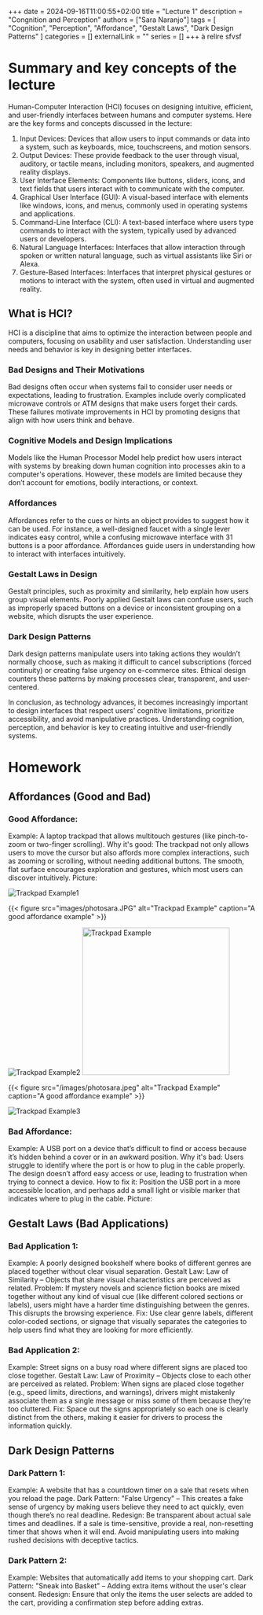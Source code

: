 +++ 
date = 2024-09-16T11:00:55+02:00
title = "Lecture 1"
description = "Congnition and Perception"
authors = ["Sara Naranjo"]
tags = [
    "Cognition",
    "Perception",
    "Affordance",
    "Gestalt Laws",
    "Dark Design Patterns"
    ]
categories = []
externalLink = ""
series = []
+++
à relire 
sfvsf

# Summary and key concepts of the lecture 
Human-Computer Interaction (HCI) focuses on designing intuitive, efficient, and user-friendly interfaces between humans and computer systems. Here are the key forms and concepts discussed in the lecture:

1. Input Devices:
Devices that allow users to input commands or data into a system, such as keyboards, mice, touchscreens, and motion sensors.
2. Output Devices:
These provide feedback to the user through visual, auditory, or tactile means, including monitors, speakers, and augmented reality displays.
3. User Interface Elements:
Components like buttons, sliders, icons, and text fields that users interact with to communicate with the computer.
4. Graphical User Interface (GUI):
A visual-based interface with elements like windows, icons, and menus, commonly used in operating systems and applications.
5. Command-Line Interface (CLI):
A text-based interface where users type commands to interact with the system, typically used by advanced users or developers.
6. Natural Language Interfaces:
Interfaces that allow interaction through spoken or written natural language, such as virtual assistants like Siri or Alexa.
7. Gesture-Based Interfaces:
Interfaces that interpret physical gestures or motions to interact with the system, often used in virtual and augmented reality.

## What is HCI?
HCI is a discipline that aims to optimize the interaction between people and computers, focusing on usability and user satisfaction. Understanding user needs and behavior is key in designing better interfaces.

### Bad Designs and Their Motivations
Bad designs often occur when systems fail to consider user needs or expectations, leading to frustration. Examples include overly complicated microwave controls or ATM designs that make users forget their cards. These failures motivate improvements in HCI by promoting designs that align with how users think and behave.

### Cognitive Models and Design Implications
Models like the Human Processor Model help predict how users interact with systems by breaking down human cognition into processes akin to a computer's operations. However, these models are limited because they don’t account for emotions, bodily interactions, or context.

### Affordances
Affordances refer to the cues or hints an object provides to suggest how it can be used. For instance, a well-designed faucet with a single lever indicates easy control, while a confusing microwave interface with 31 buttons is a poor affordance. Affordances guide users in understanding how to interact with interfaces intuitively.

### Gestalt Laws in Design
Gestalt principles, such as proximity and similarity, help explain how users group visual elements. Poorly applied Gestalt laws can confuse users, such as improperly spaced buttons on a device or inconsistent grouping on a website, which disrupts the user experience.

### Dark Design Patterns
Dark design patterns manipulate users into taking actions they wouldn’t normally choose, such as making it difficult to cancel subscriptions (forced continuity) or creating false urgency on e-commerce sites. Ethical design counters these patterns by making processes clear, transparent, and user-centered.

In conclusion, as technology advances, it becomes increasingly important to design interfaces that respect users' cognitive limitations, prioritize accessibility, and avoid manipulative practices. Understanding cognition, perception, and behavior is key to creating intuitive and user-friendly systems. 

# Homework 
## Affordances (Good and Bad)

### Good Affordance:
Example: A laptop trackpad that allows multitouch gestures (like pinch-to-zoom or two-finger scrolling).
Why it's good: The trackpad not only allows users to move the cursor but also affords more complex interactions, such as zooming or scrolling, without needing additional buttons. The smooth, flat surface encourages exploration and gestures, which most users can discover intuitively.
Picture: 

![Trackpad Example1](images/photosara.JPG)

{{< figure src="images/photosara.JPG" alt="Trackpad Example" caption="A good affordance example" >}}


<img src="images/photosara.JPG" alt="Trackpad Example2">

<img src="images/photosara.jpeg" alt="Trackpad Example" width="300">

{{< figure src="/images/photosara.jpeg" alt="Trackpad Example" caption="A good affordance example" >}}

![Trackpad Example3](https://www.google.com/search?q=usb+bad+affordance+&sca_esv=fbf738c26e1a574b&udm=2&biw=1920&bih=968&sxsrf=ADLYWIIpzB9i1cd8mc06q7pbOeOOzZY8iw%3A1728230789331&ei=hbUCZ6rwE7mmkdUPn76KoQo&ved=0ahUKEwjqxqaykfqIAxU5U6QEHR-fIqQQ4dUDCBA&uact=5&oq=usb+bad+affordance+&gs_lp=Egxnd3Mtd2l6LXNlcnAiE3VzYiBiYWQgYWZmb3JkYW5jZSBIsh1QAFj6G3ABeACQAQCYAXGgAcUIqgEEMTcuMrgBA8gBAPgBAZgCCqACvQSoAgrCAgcQIxgnGOoCwgIFEAAYgATCAgoQABiABBhDGIoFwgIHEAAYgAQYCsICBxAAGIAEGBPCAgkQABiABBgTGArCAgYQABgTGB7CAggQABgTGAUYHsICBBAAGB6YAwySBwM5LjGgB4kp&sclient=gws-wiz-serp#imgrc=bvSVWgXlu5VE3M&imgdii=kFoM-R3lsXUxMM)


### Bad Affordance:
Example: A USB port on a device that’s difficult to find or access because it’s hidden behind a cover or in an awkward position.
Why it's bad: Users struggle to identify where the port is or how to plug in the cable properly. The design doesn’t afford easy access or use, leading to frustration when trying to connect a device.
How to fix it: Position the USB port in a more accessible location, and perhaps add a small light or visible marker that indicates where to plug in the cable.
Picture: 

## Gestalt Laws (Bad Applications)
### Bad Application 1:
Example: A poorly designed bookshelf where books of different genres are placed together without clear visual separation.
Gestalt Law: Law of Similarity – Objects that share visual characteristics are perceived as related.
Problem: If mystery novels and science fiction books are mixed together without any kind of visual cue (like different colored sections or labels), users might have a harder time distinguishing between the genres. This disrupts the browsing experience.
Fix: Use clear genre labels, different color-coded sections, or signage that visually separates the categories to help users find what they are looking for more efficiently.

### Bad Application 2:
Example: Street signs on a busy road where different signs are placed too close together.
Gestalt Law: Law of Proximity – Objects close to each other are perceived as related.
Problem: When signs are placed close together (e.g., speed limits, directions, and warnings), drivers might mistakenly associate them as a single message or miss some of them because they’re too cluttered.
Fix: Space out the signs appropriately so each one is clearly distinct from the others, making it easier for drivers to process the information quickly.

## Dark Design Patterns
### Dark Pattern 1:
Example: A website that has a countdown timer on a sale that resets when you reload the page.
Dark Pattern: "False Urgency" – This creates a fake sense of urgency by making users believe they need to act quickly, even though there’s no real deadline.
Redesign: Be transparent about actual sale times and deadlines. If a sale is time-sensitive, provide a real, non-resetting timer that shows when it will end. Avoid manipulating users into making rushed decisions with deceptive tactics.
### Dark Pattern 2:
Example: Websites that automatically add items to your shopping cart.
Dark Pattern: "Sneak into Basket" – Adding extra items without the user's clear consent.
Redesign: Ensure that only the items the user selects are added to the cart, providing a confirmation step before adding extras.


